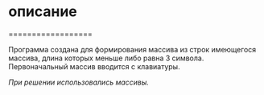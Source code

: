 # описание
==================

Программа создана для формирования массива из строк имеющегося массива, длина которых меньше либо равна 3 символа. Первоначальный массив вводится с клавиатуры.


*При решении использовались массивы.*
